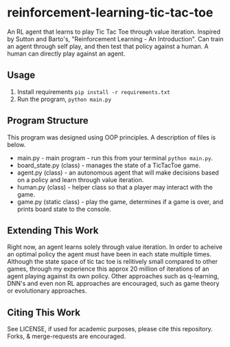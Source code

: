 # reinforcement-learning-tic-tac-toe
An RL agent that learns to play Tic Tac Toe through value iteration. Inspired by Sutton and Barto's, "Reinforcement Learning - An Introduction". Can train an agent through self play, and then test that policy against a human. A human can directly play against an agent.

## Usage
1. Install requirements `pip install -r requirements.txt`
2. Run the program, `python main.py`

## Program Structure
This program was designed using OOP principles. A description of files is below.
- main.py - main program - run this from your terminal `python main.py`.
- board_state.py (class) - manages the state of a TicTacToe game.
- agent.py (class) - an autonomous agent that will make decisions based on a policy and learn through value iteration.
- human.py (class) - helper class so that a player may interact with the game.
- game.py (static class) - play the game, determines if a game is over, and prints board state to the console.

## Extending This Work
Right now, an agent learns solely through value iteration. In order to acheive an optimal policy the agent must have been in each state multiple times. Although the state space of tic tac toe is relitively small compared to other games, through my experience this approx 20 million of iterations of an agent playing against its own policy. Other approaches such as q-learning, DNN's and even non RL approaches are encouraged, such as game theory or evolutionary approaches.

## Citing This Work
See LICENSE, if used for academic purposes, please cite this repository. Forks, & merge-requests are encouraged.
